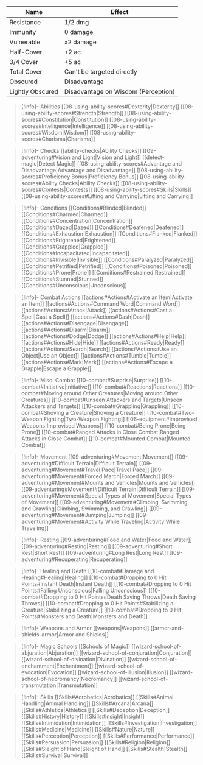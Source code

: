 
| Name             | Effect                              |
| ---------------- | ----------------------------------- |
| Resistance       | 1/2 dmg                             |
| Immunity         | 0 damage                            |
| Vulnerable       | x2 damage                           |
| Half-Cover       | +2 ac                               |
| 3/4 Cover        | +5 ac                               |
| Total Cover      | Can't be targeted directly          |
| Obscured         | Disadvantage                        |
| Lightly Obscured | Disadvantage on Wisdom (Perception) |

> [!info]- Abilities
> [[08-using-ability-scores#Dexterity|Dexterity]]
> [[08-using-ability-scores#Strength|Strength]]
> [[08-using-ability-scores#Constitution|Constitution]]
> [[08-using-ability-scores#Intelligence|Intelligence]]
> [[08-using-ability-scores#Wisdom|Wisdom]]
> [[08-using-ability-scores#Charisma|Charisma]]

> [!info]- Checks
> [[ability-checks|Ability Checks]]
> [[09-adventuring#Vision and Light|Vision and Light]]
> [[detect-magic|Detect Magic]]
> [[08-using-ability-scores#Advantage and Disadvantage|Advantage and Disadvantage]]
> [[08-using-ability-scores#Proficiency Bonus|Proficiency Bonus]]
> [[08-using-ability-scores#Ability Checks|Ability Checks]]
> [[08-using-ability-scores#Contests|Contests]]
> [[08-using-ability-scores#Skills|Skills]]
> [[08-using-ability-scores#Lifting and Carrying|Lifting and Carrying]]

> [!info]- Conditions
> [[Conditions#Blinded|Blinded]]
> [[Conditions#Charmed|Charmed]]
> [[Conditions#Concentration|Concentration]]
> [[Conditions#Dazed|Dazed]]
> [[Conditions#Deafened|Deafened]]
> [[Conditions#Exhaustion|Exhaustion]]
> [[Conditions#Flanked|Flanked]]
> [[Conditions#Frightened|Frightened]]
> [[Conditions#Grappled|Grappled]]
> [[Conditions#Incapacitated|Incapacitated]]
> [[Conditions#Invisible|Invisible]]
> [[Conditions#Paralyzed|Paralyzed]]
> [[Conditions#Petrified|Petrified]]
> [[Conditions#Poisoned|Poisoned]]
> [[Conditions#Prone|Prone]]
> [[Conditions#Restrained|Restrained]]
> [[Conditions#Stunned|Stunned]]
> [[Conditions#Unconscious|Unconscious]]

> [!info]- Combat Actions
> [[actions#Actions#Activate an Item|Activate an Item]]
> [[actions#Actions#Command Word|Command Word]]
> [[actions#Actions#Attack|Attack]]
> [[actions#Actions#Cast a Spell|Cast a Spell]]
> [[actions#Actions#Dash|Dash]]
> [[actions#Actions#Disengage|Disengage]]
> [[actions#Actions#Disarm|Disarm]]
> [[actions#Actions#Dodge|Dodge]]
> [[actions#Actions#Help|Help]]
> [[actions#Actions#Hide|Hide]]
> [[actions#Actions#Ready|Ready]]
> [[actions#Actions#Search|Search]]
> [[actions#Actions#Use an Object|Use an Object]]
> [[actions#Actions#Tumble|Tumble]]
> [[actions#Actions#Mark|Mark]]
> [[actions#Actions#Escape a Grapple|Escape a Grapple]]

> [!info]- Misc. Combat
> [[10-combat#Surprise|Surprise]]
> [[10-combat#Initiative|Initiative]]
> [[10-combat#Reactions|Reactions]]
> [[10-combat#Moving around Other Creatures|Moving around Other Creatures]]
> [[10-combat#Unseen Attackers and Targets|Unseen Attackers and Targets]]
> [[10-combat#Grappling|Grappling]]
> [[10-combat#Shoving a Creature|Shoving a Creature]]
> [[10-combat#Two-Weapon Fighting|Two-Weapon Fighting]]
> [[06-equipment#Improvised Weapons|Improvised Weapons]]
> [[10-combat#Being Prone|Being Prone]]
> [[10-combat#Ranged Attacks in Close Combat|Ranged Attacks in Close Combat]]
> [[10-combat#Mounted Combat|Mounted Combat]]

> [!info]- Movement
> [[09-adventuring#Movement|Movement]]
> [[09-adventuring#Difficult Terrain|Difficult Terrain]]
> [[09-adventuring#Movement#Travel Pace|Travel Pace]]
> [[09-adventuring#Movement#Forced March|Forced March]]
> [[09-adventuring#Movement#Mounts and Vehicles|Mounts and Vehicles]]
> [[09-adventuring#Movement#Difficult Terrain|Difficult Terrain]]
> [[09-adventuring#Movement#Special Types of Movement|Special Types of Movement]]
> [[09-adventuring#Movement#Climbing, Swimming, and Crawling|Climbing, Swimming, and Crawling]]
> [[09-adventuring#Movement#Jumping|Jumping]]
> [[09-adventuring#Movement#Activity While Traveling|Activity While Traveling]]

> [!info]- Resting
> [[09-adventuring#Food and Water|Food and Water]]
> [[09-adventuring#Resting|Resting]]
> [[09-adventuring#Short Rest|Short Rest]]
> [[09-adventuring#Long Rest|Long Rest]]
> [[09-adventuring#Recuperating|Recuperating]]

> [!info]- Healing and Death
> [[10-combat#Damage and Healing#Healing|Healing]]
> [[10-combat#Dropping to 0 Hit Points#Instant Death|Instant Death]]
> [[10-combat#Dropping to 0 Hit Points#Falling Unconscious|Falling Unconscious]]
> [[10-combat#Dropping to 0 Hit Points#Death Saving Throws|Death Saving Throws]]
> [[10-combat#Dropping to 0 Hit Points#Stabilizing a Creature|Stabilizing a Creature]]
> [[10-combat#Dropping to 0 Hit Points#Monsters and Death|Monsters and Death]]

> [!info]- Weapons and Armor
> [[weapons|Weapons]]
> [[armor-and-shields-armor|Armor and Shields]]

> [!info]- Magic Schools
> [[Schools of Magic]]
> [[wizard-school-of-abjuration|Abjuration]]
> [[wizard-school-of-conjuration|Conjuration]]
> [[wizard-school-of-divination|Divination]]
> [[wizard-school-of-enchantment|Enchantment]]
> [[wizard-school-of-evocation|Evocation]]
> [[wizard-school-of-illusion|Illusion]]
> [[wizard-school-of-necromancy|Necromancy]]
> [[wizard-school-of-transmutation|Transmutation]]

> [!info]- Skills
> [[Skills#Acrobatics|Acrobatics]]
> [[Skills#Animal Handling|Animal Handling]]
> [[Skills#Arcana|Arcana]]
> [[Skills#Athletics|Athletics]]
> [[Skills#Deception|Deception]]
> [[Skills#History|History]]
> [[Skills#Insight|Insight]]
> [[Skills#Intimidation|Intimidation]]
> [[Skills#Investigation|Investigation]]
> [[Skills#Medicine|Medicine]]
> [[Skills#Nature|Nature]]
> [[Skills#Perception|Perception]]
> [[Skills#Performance|Performance]]
> [[Skills#Persuasion|Persuasion]]
> [[Skills#Religion|Religion]]
> [[Skills#Sleight of Hand|Sleight of Hand]]
> [[Skills#Stealth|Stealth]]
> [[Skills#Survival|Survival]]
